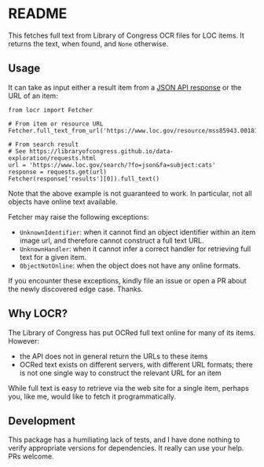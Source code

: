 # README

This fetches full text from Library of Congress OCR files for LOC items. It
returns the text, when found, and `None` otherwise.

## Usage
It can take as input either a result item from a [JSON API response](https://libraryofcongress.github.io/data-exploration/responses.html)
or the URL of an item:

```
from locr import Fetcher

# From item or resource URL
Fetcher.full_text_from_url('https://www.loc.gov/resource/mss85943.001811/')

# From search result
# See https://libraryofcongress.github.io/data-exploration/requests.html
url = 'https://www.loc.gov/search/?fo=json&fa=subject:cats'
response = requests.get(url)
Fetcher(response['results'][0]).full_text()
```

Note that the above example is not guaranteed to work. In particular, not all
objects have online text available.

Fetcher may raise the following exceptions:
- `UnknownIdentifier`: when it cannot find an object identifier within an item
  image url, and therefore cannot construct a full text URL.
- `UnknownHandler`: when it cannot infer a correct handler for retrieving full
  text for a given item.
- `ObjectNotOnline`: when the object does not have any online formats.

If you encounter these exceptions, kindly file an issue or open a PR about the
newly discovered edge case. Thanks.

## Why LOCR?

The Library of Congress has put OCRed full text online for many of its items.
However:
- the API does not in general return the URLs to these items
- OCRed text exists on different servers, with different URL formats; there is
  not one single way to construct the relevant URL for an item

While full text is easy to retrieve via the web site for a single item, perhaps
you, like me, would like to fetch it programmatically.

## Development

This package has a humiliating lack of tests, and I have done nothing to verify
appropriate versions for dependencies. It really can use your help. PRs welcome.
